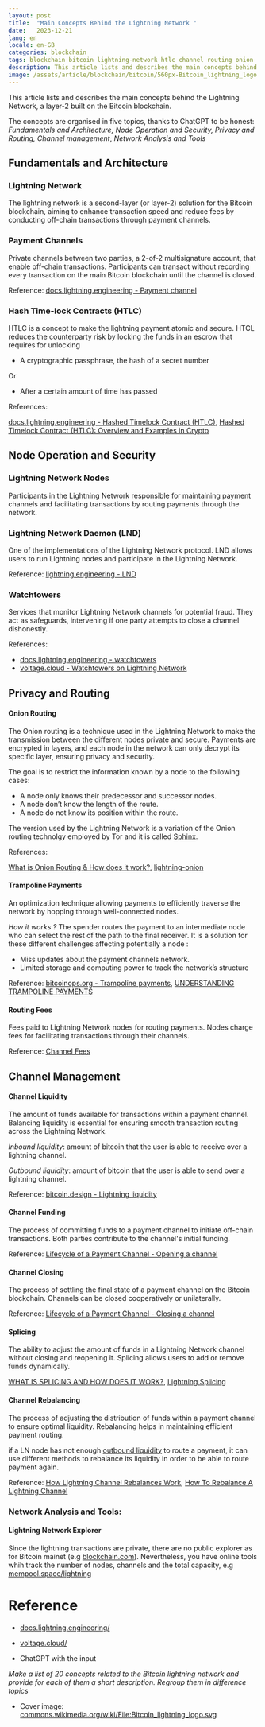 ```yaml
---
layout: post
title:  "Main Concepts Behind the Lightning Network "
date:   2023-12-21
lang: en
locale: en-GB
categories: blockchain 
tags: blockchain bitcoin lightning-network htlc channel routing onion
description: This article lists and describes the main concepts behind the Lightning Network, a layer-2 built on the Bitcoin blockchain.
image: /assets/article/blockchain/bitcoin/560px-Bitcoin_lightning_logo.svg.png
---
```


This article lists and describes the main concepts behind the Lightning Network, a layer-2 built on the Bitcoin blockchain.

The concepts are organised in five topics, thanks to ChatGPT to be honest: *Fundamentals and Architecture, Node Operation and Security, Privacy and Routing, Channel management*, *Network Analysis and Tools*

## Fundamentals and Architecture

### Lightning Network

The lightning network is a second-layer (or layer-2) solution for the Bitcoin blockchain, aiming to enhance transaction speed and reduce fees by conducting off-chain transactions through payment channels.

### Payment Channels

Private channels between two parties, a 2-of-2 multisignature account, that enable off-chain transactions. Participants can transact without recording every transaction on the main Bitcoin blockchain until the channel is closed. 

Reference: [docs.lightning.engineering - Payment channel](https://docs.lightning.engineering/the-lightning-network/payment-channels/etymology#docs-internal-guid-def45c7d-7fff-45bc-4e4e-ad87940fad49)

### Hash Time-lock Contracts (HTLC)

HTLC is a concept to make the lightning payment atomic and secure. HTCL reduces the counterparty risk by locking the funds in an escrow that requires for unlocking 

- A cryptographic passphrase, the hash of a secret number  

Or

- After a certain amount of time has passed

References: 

[docs.lightning.engineering - Hashed Timelock Contract (HTLC)](https://docs.lightning.engineering/the-lightning-network/multihop-payments/hash-time-lock-contract-htlc), [Hashed Timelock Contract (HTLC): Overview and Examples in Crypto](https://www.investopedia.com/terms/h/hashed-timelock-contract.asp)

## Node Operation and Security

### Lightning Network Nodes

Participants in the Lightning Network responsible for maintaining payment channels and facilitating transactions by routing payments through the network.

### Lightning Network Daemon (LND)

One of the implementations of the Lightning Network protocol. LND allows users to run Lightning nodes and participate in the Lightning Network.

Reference: [lightning.engineering - LND](https://lightning.engineering/api-docs/api/lnd/)

### Watchtowers

Services that monitor Lightning Network channels for potential fraud. They act as safeguards, intervening if one party attempts to close a channel dishonestly.

References: 

- [docs.lightning.engineering - watchtowers](https://docs.lightning.engineering/the-lightning-network/payment-channels/watchtowers)
- [voltage.cloud - Watchtowers on Lightning Network](https://voltage.cloud/blog/lightning-network-faq/watchtowers/)

## Privacy and Routing

#### Onion Routing

The Onion routing is a technique used in the Lightning Network to make the transmission between the different nodes private and secure. Payments are encrypted in layers, and each node in the network can only decrypt its specific layer, ensuring privacy and security.

The goal is to restrict the information known by a node to the following cases:

- A node only knows their predecessor and successor nodes.
- A node don’t know the length of the route.
- A node do not know its position within the route.

The version used by the Lightning Network is a variation of the Onion routing technolgy employed by Tor and it is called [Sphinx](http://www.cypherpunks.ca/~iang/pubs/Sphinx_Oakland09.pdf).

References:

[What is Onion Routing & How does it work?](https://voltage.cloud/blog/lightning-network-faq/what-is-onion-routing-how-does-it-work/), [lightning-onion](https://github.com/lightningnetwork/lightning-onion)

#### Trampoline Payments

An optimization technique allowing payments to efficiently traverse the network by hopping through well-connected nodes.

*How it works ?* The spender routes the payment to an intermediate node who can select the rest of the path to the final receiver. It is a solution for these different challenges affecting potentially a node :

- Miss updates about the payment channels network.
- Limited storage and computing power  to track the network’s structure

Reference: [bitcoinops.org - Trampoline payments](https://bitcoinops.org/en/topics/trampoline-payments/), [UNDERSTANDING TRAMPOLINE PAYMENTS](https://voltage.cloud/blog/lightning-network-faq/what-are-trampoline-payments-on-lightning-network/)

#### Routing Fees

Fees paid to Lightning Network nodes for routing payments. Nodes charge fees for facilitating transactions through their channels.

Reference: [Channel Fees](https://docs.lightning.engineering/lightning-network-tools/lnd/channel-fees)



## Channel Management

#### Channel Liquidity

The amount of funds available for transactions within a payment channel. Balancing liquidity is essential for ensuring smooth transaction routing across the Lightning Network.

*Inbound liquidity*: amount of bitcoin that the user is able to receive over a lightning channel. 

*Outbound liquidity*: amount of bitcoin that the user is able to send over a lightning channel.

Reference: [bitcoin.design - Lightning liquidity](https://bitcoin.design/guide/how-it-works/liquidity/)

#### Channel Funding

The process of committing funds to a payment channel to initiate off-chain transactions. Both parties contribute to the channel's initial funding.

Reference: [Lifecycle of a Payment Channel - Opening a channel](https://docs.lightning.engineering/the-lightning-network/payment-channels/lifecycle-of-a-payment-channel#docs-internal-guid-9d39ae87-7fff-839a-c0ec-60c6ea73aa0b)

#### Channel Closing

The process of settling the final state of a payment channel on the Bitcoin blockchain. Channels can be closed cooperatively or unilaterally.

Reference: [Lifecycle of a Payment Channel - Closing a channel](https://docs.lightning.engineering/the-lightning-network/payment-channels/lifecycle-of-a-payment-channel#docs-internal-guid-05067e10-7fff-49ae-141e-183d040b5b8c)

#### Splicing

The ability to adjust the amount of funds in a Lightning Network channel without closing and reopening it. Splicing allows users to add or remove funds dynamically.

[WHAT IS SPLICING AND HOW DOES IT WORK?](https://voltage.cloud/blog/lightning-network-faq/what-is-splicing-lightning-network-how-it-works/), [Lightning Splicing](https://lightningsplice.com/splicing_explained.html)

#### Channel Rebalancing

The process of adjusting the distribution of funds within a payment channel to ensure optimal liquidity. Rebalancing helps in maintaining efficient payment routing.

if a LN node has not enough [outbound liquidity](https://voltage.cloud/blog/lightning-network-faq/why-do-lightning-nodes-need-inbound-and-outbound-liquidity/) to route a payment, it can use different methods to rebalance its liquidity in order to be able to route payment again.

Reference: [How Lightning Channel Rebalances Work](https://voltage.cloud/blog/lightning-network-faq/how-lightning-node-channel-rebalancing-works-simplified/), [How To Rebalance A Lightning Channel](https://thebitcoinmanual.com/articles/rebalance-ln-channel/)

### **Network Analysis and Tools:**

#### Lightning Network Explorer

Since the lightning transactions are private, there are no public explorer as for Bitcoin mainet (e.g [blockchain.com](https://www.blockchain.com/explorer)). Nevertheless, you have online tools whih track the number of nodes, channels and the total capacity, e.g [mempool.space/lightning](https://mempool.space/lightning)

# Reference

- [docs.lightning.engineering/](https://docs.lightning.engineering/)
- [voltage.cloud/](https://voltage.cloud/)

- ChatGPT with the input 

*Make a list of 20 concepts related to the Bitcoin lightning network and provide for each of them a short description. Regroup them in difference topics*

- Cover image: [commons.wikimedia.org/wiki/File:Bitcoin_lightning_logo.svg](https://commons.wikimedia.org/wiki/File:Bitcoin_lightning_logo.svg)